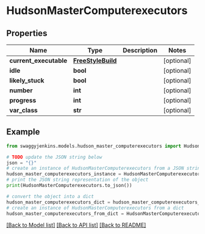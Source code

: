 # HudsonMasterComputerexecutors


## Properties

Name | Type | Description | Notes
------------ | ------------- | ------------- | -------------
**current_executable** | [**FreeStyleBuild**](FreeStyleBuild.md) |  | [optional] 
**idle** | **bool** |  | [optional] 
**likely_stuck** | **bool** |  | [optional] 
**number** | **int** |  | [optional] 
**progress** | **int** |  | [optional] 
**var_class** | **str** |  | [optional] 

## Example

```python
from swaggyjenkins.models.hudson_master_computerexecutors import HudsonMasterComputerexecutors

# TODO update the JSON string below
json = "{}"
# create an instance of HudsonMasterComputerexecutors from a JSON string
hudson_master_computerexecutors_instance = HudsonMasterComputerexecutors.from_json(json)
# print the JSON string representation of the object
print(HudsonMasterComputerexecutors.to_json())

# convert the object into a dict
hudson_master_computerexecutors_dict = hudson_master_computerexecutors_instance.to_dict()
# create an instance of HudsonMasterComputerexecutors from a dict
hudson_master_computerexecutors_from_dict = HudsonMasterComputerexecutors.from_dict(hudson_master_computerexecutors_dict)
```
[[Back to Model list]](../README.md#documentation-for-models) [[Back to API list]](../README.md#documentation-for-api-endpoints) [[Back to README]](../README.md)


